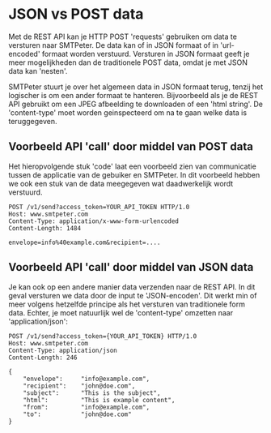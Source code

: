 # JSON vs POST data

Met de REST API kan je HTTP POST 'requests' gebruiken om data te versturen
naar SMTPeter. De data kan of in JSON formaat of in 'url-encoded'
formaat worden verstuurd. Versturen in JSON formaat geeft je meer mogelijkheden 
dan de traditionele POST data, omdat je met JSON data kan 'nesten'.  

SMTPeter stuurt je over het algemeen data in JSON formaat terug, tenzij het
logischer is om een ander formaat te hanteren. Bijvoorbeeld als je de REST API
gebruikt om een JPEG afbeelding te downloaden of een 'html string'. De 'content-type'
moet worden geinspecteerd om na te gaan welke data is teruggegeven. 


## Voorbeeld API 'call' door middel van POST data

Het hieropvolgende stuk 'code' laat een voorbeeld zien van communicatie tussen de
applicatie van de gebuiker en SMTPeter. In dit voorbeeld hebben we ook een stuk 
van de data meegegeven wat daadwerkelijk wordt verstuurd. 

```text
POST /v1/send?access_token=YOUR_API_TOKEN HTTP/1.0
Host: www.smtpeter.com
Content-Type: application/x-www-form-urlencoded
Content-Length: 1484

envelope=info%40example.com&recipient=....
```

## Voorbeeld API 'call' door middel van JSON data

Je kan ook op een andere manier data  verzenden naar de REST API. In dit geval versturen
we data door de input te 'JSON-encoden'. Dit werkt min of meer volgens hetzelfde principe
als het versturen van traditionele form data. Echter, je moet natuurlijk wel de 'content-type' 
omzetten naar 'application/json':

```text
POST /v1/send?access_token={YOUR_API_TOKEN} HTTP/1.0
Host: www.smtpeter.com
Content-Type: application/json
Content-Length: 246

{
    "envelope":     "info@example.com",
    "recipient":    "john@doe.com",
    "subject":      "This is the subject",
    "html":         "This is example content",
    "from":         "info@example.com",
    "to":           "john@doe.com"
}
```
